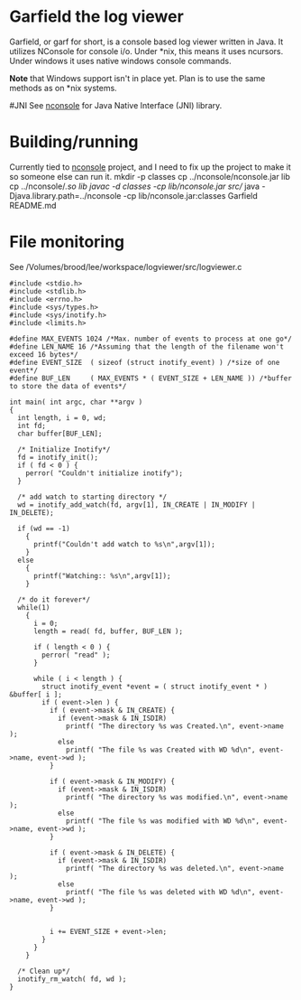 # Garfield the log viewer
Garfield, or garf for short, is a console based log viewer written in Java. It utilizes NConsole for console i/o. Under *nix, this means it uses ncursors. Under windows it uses native windows console commands.

**Note** that Windows support isn't in place yet. Plan is to use the same methods as on *nix systems. 

#JNI
See [nconsole] for Java Native Interface (JNI) library.

# Building/running
Currently tied to [nconsole] project, and I need to fix up the project to make it so someone else can run it.
mkdir -p classes
cp ../nconsole/nconsole.jar lib
cp ../nconsole/*.so lib
javac -d classes -cp lib/nconsole.jar src/*
java -Djava.library.path=../nconsole -cp lib/nconsole.jar:classes Garfield README.md 

# File monitoring
See /Volumes/brood/lee/workspace/logviewer/src/logviewer.c

```
#include <stdio.h>
#include <stdlib.h>
#include <errno.h>
#include <sys/types.h>
#include <sys/inotify.h>
#include <limits.h>
 
#define MAX_EVENTS 1024 /*Max. number of events to process at one go*/
#define LEN_NAME 16 /*Assuming that the length of the filename won't exceed 16 bytes*/
#define EVENT_SIZE  ( sizeof (struct inotify_event) ) /*size of one event*/
#define BUF_LEN     ( MAX_EVENTS * ( EVENT_SIZE + LEN_NAME )) /*buffer to store the data of events*/
 
int main( int argc, char **argv ) 
{
  int length, i = 0, wd;
  int fd;
  char buffer[BUF_LEN];
 
  /* Initialize Inotify*/
  fd = inotify_init();
  if ( fd < 0 ) {
    perror( "Couldn't initialize inotify");
  }
 
  /* add watch to starting directory */
  wd = inotify_add_watch(fd, argv[1], IN_CREATE | IN_MODIFY | IN_DELETE); 
 
  if (wd == -1)
    {
      printf("Couldn't add watch to %s\n",argv[1]);
    }
  else
    {
      printf("Watching:: %s\n",argv[1]);
    }
 
  /* do it forever*/
  while(1)
    {
      i = 0;
      length = read( fd, buffer, BUF_LEN );  
 
      if ( length < 0 ) {
        perror( "read" );
      }  
 
      while ( i < length ) {
        struct inotify_event *event = ( struct inotify_event * ) &buffer[ i ];
        if ( event->len ) {
          if ( event->mask & IN_CREATE) {
            if (event->mask & IN_ISDIR)
              printf( "The directory %s was Created.\n", event->name );       
            else
              printf( "The file %s was Created with WD %d\n", event->name, event->wd );       
          }
           
          if ( event->mask & IN_MODIFY) {
            if (event->mask & IN_ISDIR)
              printf( "The directory %s was modified.\n", event->name );       
            else
              printf( "The file %s was modified with WD %d\n", event->name, event->wd );       
          }
           
          if ( event->mask & IN_DELETE) {
            if (event->mask & IN_ISDIR)
              printf( "The directory %s was deleted.\n", event->name );       
            else
              printf( "The file %s was deleted with WD %d\n", event->name, event->wd );       
          }  
 
 
          i += EVENT_SIZE + event->len;
        }
      }
    }
 
  /* Clean up*/
  inotify_rm_watch( fd, wd );
}
```


[garfield]: https://github.com/abathur8bit/garfield
[nconsole]: https://github.com/abathur8bit/nconsole